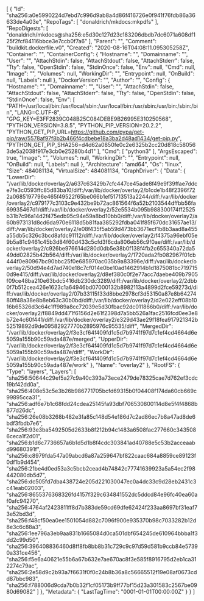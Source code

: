 [
{
"Id": "sha256:a0e5990224d7ebd7c996d9ab8a4d86f416726e0f941f76fdb86a36633de4a03e",
"RepoTags": [
"donaldrich/mkdocs:mkpdfs"
],
"RepoDigests": [
"donaldrich/mkdocs@sha256:e5d30c127d23c183206dbdb7dc6071a608df125f2fcf84116bbce3e7ccb0f7a6"
],
"Parent": "",
"Comment": "buildkit.dockerfile.v0",
"Created": "2020-08-16T04:08:11.095305258Z",
"Container": "",
"ContainerConfig": {
"Hostname": "",
"Domainname": "",
"User": "",
"AttachStdin": false,
"AttachStdout": false,
"AttachStderr": false,
"Tty": false,
"OpenStdin": false,
"StdinOnce": false,
"Env": null,
"Cmd": null,
"Image": "",
"Volumes": null,
"WorkingDir": "",
"Entrypoint": null,
"OnBuild": null,
"Labels": null
},
"DockerVersion": "",
"Author": "",
"Config": {
"Hostname": "",
"Domainname": "",
"User": "",
"AttachStdin": false,
"AttachStdout": false,
"AttachStderr": false,
"Tty": false,
"OpenStdin": false,
"StdinOnce": false,
"Env": [
"PATH=/usr/local/bin:/usr/local/sbin:/usr/local/bin:/usr/sbin:/usr/bin:/sbin:/bin",
"LANG=C.UTF-8",
"GPG_KEY=E3FF2839C048B25C084DEBE9B26995E310250568",
"PYTHON_VERSION=3.8.5",
"PYTHON_PIP_VERSION=20.2.2",
"PYTHON_GET_PIP_URL=https://github.com/pypa/get-pip/raw/5578af97f8b2b466f4cdbebe18a3ba2d48ad1434/get-pip.py",
"PYTHON_GET_PIP_SHA256=d4d62a0850fe0c2e6325b2cc20d818c580563de5a2038f917e3cb0e25280b4d1"
],
"Cmd": [
"python3"
],
"ArgsEscaped": true,
"Image": "",
"Volumes": null,
"WorkingDir": "",
"Entrypoint": null,
"OnBuild": null,
"Labels": null
},
"Architecture": "amd64",
"Os": "linux",
"Size": 484081134,
"VirtualSize": 484081134,
"GraphDriver": {
"Data": {
"LowerDir": "/var/lib/docker/overlay2/a637c63429b7cfc447ce45ade8f49e9f39ffae7ddce7fe3c0593ffc85d83ba10/diff:/var/lib/docker/overlay2/b1cde1b48f2396f722a0685197796e465f49522f65be066b1ef51713513a2244/diff:/var/lib/docker/overlay2/c979177c3103c9e432be9b72ac861564f6a52b2103544dffbb56fa69935467d1/diff:/var/lib/docker/overlay2/52e5534b095b988300174ff2525b31b7c96a14d2f475edb95c94e59a8bd10bb0/diff:/var/lib/docker/overlay2/a60b973131d8cd6da970e6118d5b81faa385292fdba041f85f670dc31657ae13/diff:/var/lib/docker/overlay2/e08f435f5ab59d473bb3671ecf1b8b3aad8a455a55db5c326c3bcd8afdc91112/diff:/var/lib/docker/overlay2/f4375a96ebf05e9b5a81c9461c45b3d84f60d433c5cfd3f6cda806eb56c9f0ae/diff:/var/lib/docker/overlay2/c926be976614d280d0db5e38b0f138f4fb2c655340a72da549dd02825b42b564/diff:/var/lib/docker/overlay2/1720ada2fb082967f01cb444f0e80967bc90bbc25f0e685970ac035b9a83396e/diff:/var/lib/docker/overlay2/50d94e4d7ad740e18c7cf014e0be10ad1462914b1d1875081bc7197150d9e415/diff:/var/lib/docker/overlay2/d8ef380c0f2e77acc7daebe409b7905f09ce48ba210e63bdc5416db230dc3289/diff:/var/lib/docker/overlay2/2dbb0f7b512cea426e1623c1a64946bd07000132b8982113a4899d2fce59273d/diff:/var/lib/docker/overlay2/07b33115f33d8bbe2978cf3d53150a87e8b6427480ff48a38e8b8eb63c30b0bd/diff:/var/lib/docker/overlay2/d2e022eff08b1016b65326d3c64c1ff989a8cc72039e5d30fbac92dc011866b0/diff:/var/lib/docker/overlay2/f8849dd471f6156d2e61f2398d7a5bb526a1fac2516fcd0ee3e8b72e4c60f441/diff:/var/lib/docker/overlay2/e329d43ae29f18fea917921342b52519892d9de09582927770b2895976c95535/diff",
"MergedDir": "/var/lib/docker/overlay2/f3e3cf64f409fd1c5d7b9741f97d7c1ef4cd4664d6e5059a155b90c59ada487e/merged",
"UpperDir": "/var/lib/docker/overlay2/f3e3cf64f409fd1c5d7b9741f97d7c1ef4cd4664d6e5059a155b90c59ada487e/diff",
"WorkDir": "/var/lib/docker/overlay2/f3e3cf64f409fd1c5d7b9741f97d7c1ef4cd4664d6e5059a155b90c59ada487e/work"
},
"Name": "overlay2"
},
"RootFS": {
"Type": "layers",
"Layers": [
"sha256:50644c29ef5a27c9a40c393a73ece2479de78325cae7d762ef3cdc19bf42dd0a",
"sha256:408e53c5e3b26b986771705bcfd69315b0f04408f174da60cb669c99895cca31",
"sha256:adf6e7b1c68fdd24cdea25145fa93dbf706530800114d8e5f4f4868b877d26dc",
"sha256:26e08b3268b482e3fa85c148d54e186d7c2ad86ec7b8a47ad8de6bdf3fbdb7e6",
"sha256:93e3ba5492505d2633b8f212b94c1483a6508fac277660c3435086ceca1f2d01",
"sha256:b1d6c7736657a6b1d5d1b8f4cdc303841ad40788e5c53b2acceaabd99680391f",
"sha256:c8979fda547a09abcd6a87a259647bf822caac684a8859ce89123f0df1b9d454",
"sha256:21be4d0ed53a3c5bcb2cead4b74842c77741639923a5a54ec2f98442080db5d7",
"sha256:dc505fd7dba438724e205d221030047ec0a4dc33c9d28eb2431c3c41eab02003",
"sha256:8655376368326fd4157f329c634841552dc5ddcd84e96fc40ea60af0afc94270",
"sha256:4764af2423811ff8d7b383de59cd69dfe62424f233aa8697bf31eaf73e52bd3d",
"sha256:f48cf50ea0ee1501054d882c7096f900e935370b98c7033282b12d8e3c6c88a3",
"sha256:1ee796a3eb9aa831b1665084d0ca501dbf654245de610964bbba1f3dd2c99d50",
"sha256:396408836460d8ff8fb8bb8b31c729c9c97d59d581b9ccb84e57390a331ce456",
"sha256:f5e6a40621e55b6a67b632e7ae670ac8f3e585f8916795d2eb1ca312274c79ac",
"sha256:2e58d9c2b93a7f6631f0f0c24b8b36a8c56665512f19e08af0673cdd87bbc983",
"sha256:f788006d9cda7b0b32f1cf05173b9ff77bf15d23a301583c2567be0980d69082"
]
},
"Metadata": {
"LastTagTime": "0001-01-01T00:00:00Z"
}
}
]
